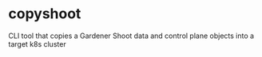 # copyshoot
CLI tool that copies a Gardener Shoot data and control plane objects into a target k8s cluster
